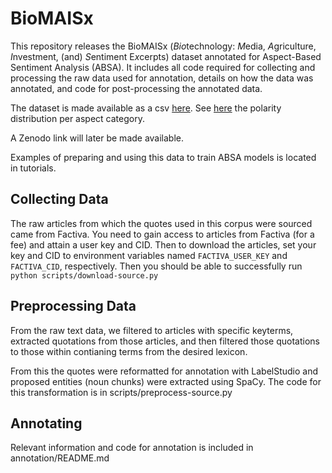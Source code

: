 # BioMAISx

This repository releases the BioMAISx (*Bio*technology: *M*edia, *A*griculture, *I*nvestment, (and) *S*entiment E*x*cerpts) dataset annotated for Aspect-Based Sentiment Analysis (ABSA). It includes all code required for collecting and processing the raw data used for annotation, details on how the data was annotated, and code for post-processing the annotated data. 

The dataset is made available as a csv [here](https://drive.google.com/file/d/1PmJr1DholnD-Bnr_Q4FlcRajRHZ5kNJs/view?usp=sharing). See [here](https://github.com/uchicago-dsi/BioMAISx/blob/main/annotation/BioMAISx_polarityDistribution.pdf) the polarity distribution per aspect category.

A Zenodo link will later be made available. 

Examples of preparing and using this data to train ABSA models is located in tutorials. 

## Collecting Data

The raw articles from which the quotes used in this corpus were sourced came from Factiva. You need to gain access to articles from Factiva (for a fee) and attain a user key and CID. Then to download the articles, set your key and CID to environment variables named `FACTIVA_USER_KEY` and `FACTIVA_CID`, respectively. Then you should be able to successfully run `python scripts/download-source.py`

## Preprocessing Data

From the raw text data, we filtered to articles with specific keyterms, extracted quotations from those articles, and then filtered those quotations to those within contianing terms from the desired lexicon. 

From this the quotes were reformatted for annotation with LabelStudio and proposed entities (noun chunks) were extracted using SpaCy. The code for this transformation is in scripts/preprocess-source.py

## Annotating

Relevant information and code for annotation is included in annotation/README.md

